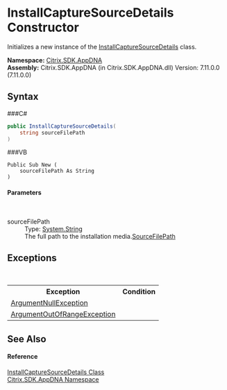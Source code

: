 # InstallCaptureSourceDetails Constructor 
 

Initializes a new instance of the <a href="T_Citrix_SDK_AppDNA_InstallCaptureSourceDetails">InstallCaptureSourceDetails</a> class.

**Namespace:**&nbsp;<a href="N_Citrix_SDK_AppDNA">Citrix.SDK.AppDNA</a><br />**Assembly:**&nbsp;Citrix.SDK.AppDNA (in Citrix.SDK.AppDNA.dll) Version: 7.11.0.0 (7.11.0.0)

## Syntax

###C#
```csharp
public InstallCaptureSourceDetails(
	string sourceFilePath
)
```

###VB
```vbnet
Public Sub New ( 
	sourceFilePath As String
)
```


#### Parameters
&nbsp;<dl><dt>sourceFilePath</dt><dd>Type: <a href="http://msdn2.microsoft.com/en-us/library/s1wwdcbf" target="_blank">System.String</a><br />The full path to the installation media.<a href="P_Citrix_SDK_AppDNA_InstallCaptureSourceDetails_SourceFilePath">SourceFilePath</a></dd></dl>

## Exceptions
&nbsp;<table><tr><th>Exception</th><th>Condition</th></tr><tr><td><a href="http://msdn2.microsoft.com/en-us/library/27426hcy" target="_blank">ArgumentNullException</a></td><td /></tr><tr><td><a href="http://msdn2.microsoft.com/en-us/library/8xt94y6e" target="_blank">ArgumentOutOfRangeException</a></td><td /></tr></table>

## See Also


#### Reference
<a href="T_Citrix_SDK_AppDNA_InstallCaptureSourceDetails">InstallCaptureSourceDetails Class</a><br /><a href="N_Citrix_SDK_AppDNA">Citrix.SDK.AppDNA Namespace</a><br />